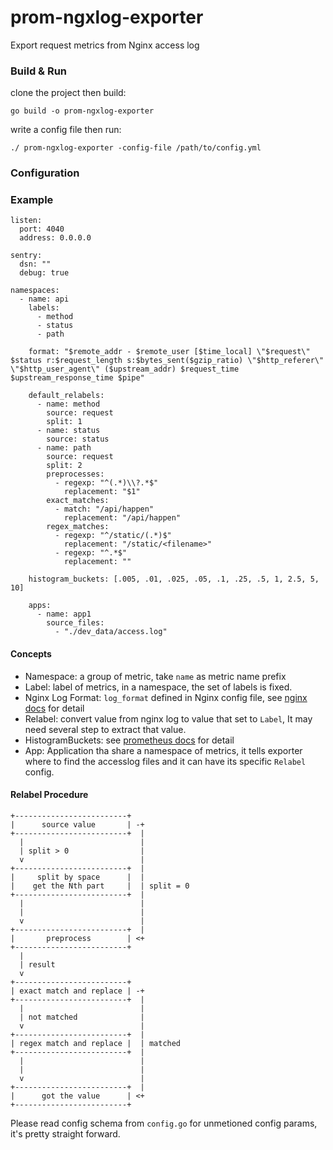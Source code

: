 # prom-ngxlog-exporter

Export request metrics from Nginx access log

### Build & Run

clone the project then build:

```
go build -o prom-ngxlog-exporter
```

write a config file then run:

```
./ prom-ngxlog-exporter -config-file /path/to/config.yml
```

### Configuration

### Example

```
listen:
  port: 4040
  address: 0.0.0.0

sentry:
  dsn: ""
  debug: true

namespaces:
  - name: api
    labels:
      - method
      - status
      - path

    format: "$remote_addr - $remote_user [$time_local] \"$request\" $status r:$request_length s:$bytes_sent($gzip_ratio) \"$http_referer\" \"$http_user_agent\" ($upstream_addr) $request_time $upstream_response_time $pipe"

    default_relabels:
      - name: method
        source: request
        split: 1
      - name: status
        source: status
      - name: path
        source: request
        split: 2
        preprocesses:
          - regexp: "^(.*)\\?.*$"
            replacement: "$1"
        exact_matches:
          - match: "/api/happen"
            replacement: "/api/happen"
        regex_matches:
          - regexp: "^/static/(.*)$"
            replacement: "/static/<filename>"
          - regexp: "^.*$"
            replacement: ""

    histogram_buckets: [.005, .01, .025, .05, .1, .25, .5, 1, 2.5, 5, 10]

    apps:
      - name: app1
        source_files:
          - "./dev_data/access.log"
```

#### Concepts

* Namespace: a group of metric, take `name` as metric name prefix
* Label: label of metrics, in a namespace, the set of labels is fixed.
* Nginx Log Format: `log_format` defined in Nginx config file, see [nginx docs](https://docs.nginx.com/nginx/admin-guide/monitoring/logging/#setting-up-the-access-log) for detail
* Relabel: convert value from nginx log to value that set to `Label`, It may need several step to extract that value.
* HistogramBuckets: see [prometheus docs](https://prometheus.io/docs/concepts/metric_types/#histogram) for detail
* App: Application tha share a namespace of metrics, it tells exporter where to find the accesslog files and it can have its specific `Relabel` config.

#### Relabel Procedure

```
+-------------------------+
|      source value       | -+
+-------------------------+  |
  |                          |
  | split > 0                |
  v                          |
+-------------------------+  |
|     split by space      |  |
|    get the Nth part     |  | split = 0
+-------------------------+  |
  |                          |
  |                          |
  v                          |
+-------------------------+  |
|       preprocess        | <+
+-------------------------+
  |
  | result
  v
+-------------------------+
| exact match and replace | -+
+-------------------------+  |
  |                          |
  | not matched              |
  v                          |
+-------------------------+  |
| regex match and replace |  | matched
+-------------------------+  |
  |                          |
  |                          |
  v                          |
+-------------------------+  |
|      got the value      | <+
+-------------------------+
```

Please read config schema from `config.go` for unmetioned config params, it's pretty straight forward.

